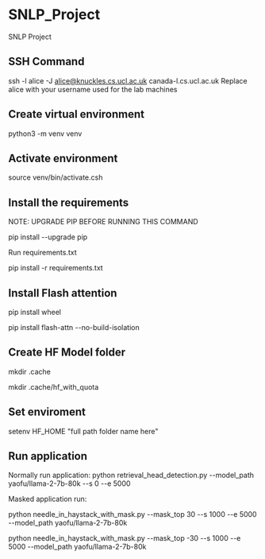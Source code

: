 # SNLP_Project
SNLP Project

## SSH Command
ssh -l alice -J alice@knuckles.cs.ucl.ac.uk canada-l.cs.ucl.ac.uk
Replace alice with your username used for the lab machines

## Create virtual environment
python3 -m venv venv

## Activate environment
source venv/bin/activate.csh

## Install the requirements
NOTE: UPGRADE PIP BEFORE RUNNING THIS COMMAND

pip install --upgrade pip

Run requirements.txt

pip install -r requirements.txt

## Install Flash attention
pip install wheel

pip install flash-attn --no-build-isolation

## Create HF Model folder

mkdir .cache

mkdir .cache/hf_with_quota

## Set enviroment
setenv HF_HOME "full path folder name here"

## Run application
Normally run application:
python retrieval_head_detection.py --model_path yaofu/llama-2-7b-80k --s 0 --e 5000

Masked application run:

python needle_in_haystack_with_mask.py --mask_top 30 --s 1000 --e 5000  --model_path yaofu/llama-2-7b-80k  

python needle_in_haystack_with_mask.py --mask_top -30 --s 1000 --e 5000  --model_path yaofu/llama-2-7b-80k
